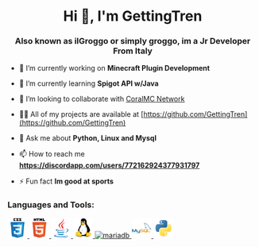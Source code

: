 <h1 align="center">Hi 👋, I'm GettingTren</h1>
<h3 align="center">Also known as ilGroggo or simply groggo, im a Jr Developer From Italy</h3>

- 🔭 I’m currently working on **Minecraft Plugin Development**

- 🌱 I’m currently learning **Spigot API w/Java**

- 👯 I’m looking to collaborate with [CoralMC Network](https://www.coralmc.it/)

- 👨‍💻 All of my projects are available at [https://github.com/GettingTren](https://github.com/GettingTren)

- 💬 Ask me about **Python, Linux and Mysql**

- 📫 How to reach me **https://discordapp.com/users/772162924377931797**

- ⚡ Fun fact **Im good at sports**

<h3 align="left">Languages and Tools:</h3>
<p align="left"> <a href="https://www.w3schools.com/css/" target="_blank" rel="noreferrer"> <img src="https://raw.githubusercontent.com/devicons/devicon/master/icons/css3/css3-original-wordmark.svg" alt="css3" width="40" height="40"/> </a> <a href="https://www.w3.org/html/" target="_blank" rel="noreferrer"> <img src="https://raw.githubusercontent.com/devicons/devicon/master/icons/html5/html5-original-wordmark.svg" alt="html5" width="40" height="40"/> </a> <a href="https://www.java.com" target="_blank" rel="noreferrer"> <img src="https://raw.githubusercontent.com/devicons/devicon/master/icons/java/java-original.svg" alt="java" width="40" height="40"/> </a> <a href="https://www.linux.org/" target="_blank" rel="noreferrer"> <img src="https://raw.githubusercontent.com/devicons/devicon/master/icons/linux/linux-original.svg" alt="linux" width="40" height="40"/> </a> <a href="https://mariadb.org/" target="_blank" rel="noreferrer"> <img src="https://www.vectorlogo.zone/logos/mariadb/mariadb-icon.svg" alt="mariadb" width="40" height="40"/> </a> <a href="https://www.mysql.com/" target="_blank" rel="noreferrer"> <img src="https://raw.githubusercontent.com/devicons/devicon/master/icons/mysql/mysql-original-wordmark.svg" alt="mysql" width="40" height="40"/> </a> <a href="https://www.python.org" target="_blank" rel="noreferrer"> <img src="https://raw.githubusercontent.com/devicons/devicon/master/icons/python/python-original.svg" alt="python" width="40" height="40"/> </a> </p>
